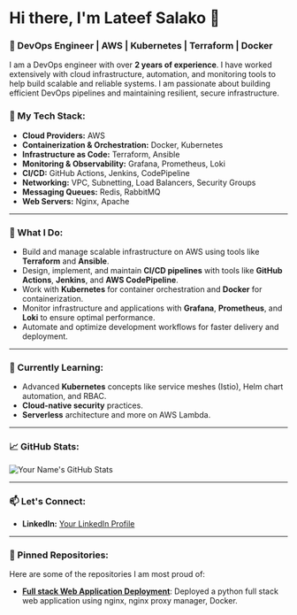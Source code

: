 # Hi there, I'm Lateef Salako 👋

### 🚀 DevOps Engineer | AWS | Kubernetes | Terraform | Docker

I am a DevOps engineer with over **2 years of experience**. I have worked extensively with cloud infrastructure, automation, and monitoring tools to help build scalable and reliable systems. I am passionate about building efficient DevOps pipelines and maintaining resilient, secure infrastructure.

### 🔧 My Tech Stack:
- **Cloud Providers:** AWS
- **Containerization & Orchestration:** Docker, Kubernetes
- **Infrastructure as Code:** Terraform, Ansible
- **Monitoring & Observability:** Grafana, Prometheus, Loki
- **CI/CD:** GitHub Actions, Jenkins, CodePipeline
- **Networking:** VPC, Subnetting, Load Balancers, Security Groups
- **Messaging Queues:** Redis, RabbitMQ
- **Web Servers:** Nginx, Apache

---

### 🌟 What I Do:
- Build and manage scalable infrastructure on AWS using tools like **Terraform** and **Ansible**.
- Design, implement, and maintain **CI/CD pipelines** with tools like **GitHub Actions**, **Jenkins**, and **AWS CodePipeline**.
- Work with **Kubernetes** for container orchestration and **Docker** for containerization.
- Monitor infrastructure and applications with **Grafana**, **Prometheus**, and **Loki** to ensure optimal performance.
- Automate and optimize development workflows for faster delivery and deployment.

---

### 🌱 Currently Learning:
- Advanced **Kubernetes** concepts like service meshes (Istio), Helm chart automation, and RBAC.
- **Cloud-native security** practices.
- **Serverless** architecture and more on AWS Lambda.

---

### 📈 GitHub Stats:
![Your Name's GitHub Stats](https://github-readme-stats.vercel.app/api?username=enzo-0105&show_icons=true&theme=radical)

---

### 📫 Let's Connect:
- **LinkedIn:** [Your LinkedIn Profile](www.linkedin.com/in/lateef-salako)
<!-- - **Twitter:** [Your Twitter Handle](https://twitter.com/yourhandle) -->
<!-- - **Portfolio/Blog:** [Your Portfolio Link](https://yourwebsite.com) -->

---

### 📌 Pinned Repositories:
Here are some of the repositories I am most proud of:

- [**Full stack Web Application Deployment**](https://github.com/Enzo-0105/devops-stage-2): Deployed a python full stack web application using nginx, nginx proxy manager, Docker.
  <!--
- [**EKS Cluster with Terraform**](https://github.com/yourusername/eks-terraform): Automated deployment of EKS clusters using Terraform.
- [**CI/CD Pipeline with GitHub Actions**](https://github.com/yourusername/ci-cd-pipeline): End-to-end CI/CD pipeline using GitHub Actions, Terraform, and AWS.
- [**Infrastructure Monitoring with Prometheus and Grafana**](https://github.com/yourusername/monitoring-stack): Full monitoring stack with Prometheus, Grafana, and Loki for observability.
-->

